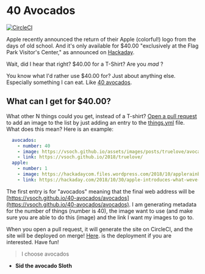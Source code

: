 # 40 Avocados

[![CircleCI](https://circleci.com/gh/vsoch/40-avocados.svg?style=svg)](https://circleci.com/gh/vsoch/40-avocados)

Apple recently announced the return of their Apple (colorful!) logo from the 
days of old school. And it's only available for $40.00 "exclusively at the Flag Park Visitor's Center,"
as announced on [Hackaday](https://hackaday.com/2018/10/30/apple-introduces-what-weve-all-been-waiting-for/).

Wait, did I hear that right? $40.00 for a T-Shirt? Are you *mad* ?

You know what I'd rather use $40.00 for? Just about anything else. Especially 
something I can eat. Like [40 avocados](https://vsoch.github.io/40-avocados).

## What can I get for $40.00?
What other N things could you get, instead of a T-shirt? [Open a pull request](https://www.github.com/vsoch/40-avocados/pulls) to add an image to the list by just adding an entry to the [things.yml](things.yml) file. What does this mean?
Here is an example:

```yaml
  avocados:
    - number: 40
    - image: https://vsoch.github.io/assets/images/posts/truelove/avocado.png
    - link: https://vsoch.github.io/2018/truelove/
  apple:
    - number: 1
    - image: https://hackadaycom.files.wordpress.com/2018/10/applerainbowlogoheader.jpg?w=800
    - link: https://hackaday.com/2018/10/30/apple-introduces-what-weve-all-been-waiting-for/
```

The first entry is for "avocados" meaning that the final web address will be 
[https://vsoch.github.io/40-avocados/avocados](https://vsoch.github.io/40-avocados/avocados). I am 
generating metadata for the number of things (number is 40), the image  want to use (and make sure you are
able to do this (image) and the link I want my images to go to.

When you open a pull request,  it will generate the site on CircleCI, and the site will be deployed
on merge! [Here](https://vsoch.github.io/40-avocados). is the deployment if you are interested. Have fun!

> I choose avocados

  - **Sid the avocado Sloth**

